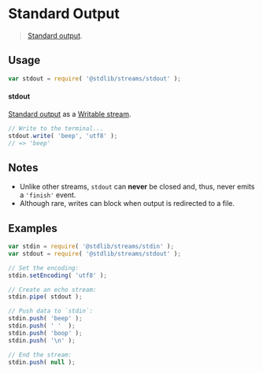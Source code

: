 Standard Output
===

> [Standard output][standard-streams].

<!-- <usage> -->

## Usage

``` javascript
var stdout = require( '@stdlib/streams/stdout' );
```

#### stdout

[Standard output][standard-streams] as a [Writable stream][writable-stream].

``` javascript
// Write to the terminal...
stdout.write( 'beep', 'utf8' );
// => 'beep'
```

<!-- </usage> -->


<!-- <notes> -->

## Notes

* Unlike other streams, `stdout` can __never__ be closed and, thus, never emits a `'finish'` event.
* Although rare, writes can block when output is redirected to a file. 

<!-- </notes> -->


<!-- <examples> -->

## Examples

``` javascript
var stdin = require( '@stdlib/streams/stdin' );
var stdout = require( '@stdlib/streams/stdout' );

// Set the encoding:
stdin.setEncoding( 'utf8' );

// Create an echo stream:
stdin.pipe( stdout );

// Push data to `stdin`:
stdin.push( 'beep' );
stdin.push( ' '  );
stdin.push( 'boop' );
stdin.push( '\n' );

// End the stream:
stdin.push( null );
```

<!-- </examples> -->


<!-- <links> -->

[standard-streams]: https://en.wikipedia.org/wiki/Standard_streams
[writable-stream]: https://nodejs.org/api/stream.html#stream_class_stream_writable

<!-- </links> -->
